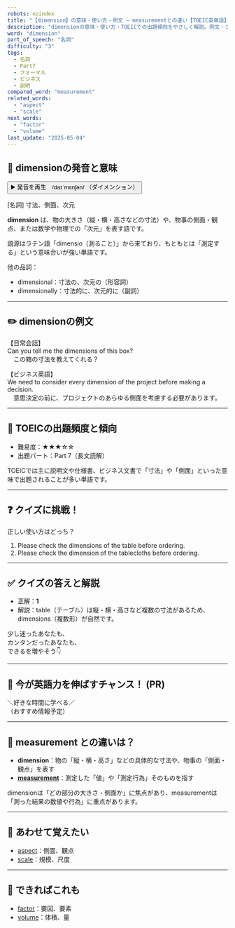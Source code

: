 ```yaml
---
robots: noindex
title: "【dimension】の意味・使い方・例文 ― measurementとの違い【TOEIC英単語】"
description: "dimensionの意味・使い方・TOEICでの出題傾向をやさしく解説。例文・クイズ付きでmeasurementとの違いもわかりやすく学べます。"
word: "dimension"
part_of_speech: "名詞"
difficulty: "3"
tags:
  - 名詞
  - Part7
  - フォーマル
  - ビジネス
  - 説明
compared_word: "measurement"
related_words:
  - "aspect"
  - "scale"
next_words:
  - "factor"
  - "volume"
last_update: "2025-05-04"
---
```


## 🔰 dimensionの発音と意味

<button class="play-audio" onclick="playTTS('dimension')">
  <span class="play-audio-main">
    ▶️ 発音を再生　/daɪˈmɛnʃən/
  </span>
  <span class="play-audio-sub">
    （ダイメンション）
  </span>
</button>

[名詞] 寸法、側面、次元

**dimension** は、物の大きさ（縦・横・高さなどの寸法）や、物事の側面・観点、または数学や物理での「次元」を表す語です。

語源はラテン語「dimensio（測ること）」から来ており、もともとは「測定する」という意味合いが強い単語です。

他の品詞：  
- dimensional：寸法の、次元の（形容詞）
- dimensionally：寸法的に、次元的に（副詞）

---

## ✏️ dimensionの例文

【日常会話】  
Can you tell me the dimensions of this box?  
　この箱の寸法を教えてくれる？

【ビジネス英語】  
We need to consider every dimension of the project before making a decision.  
　意思決定の前に、プロジェクトのあらゆる側面を考慮する必要があります。

---

## 🎯 TOEICの出題頻度と傾向

- 難易度：★★★☆☆
- 出題パート：Part 7（長文読解）

TOEICでは主に説明文や仕様書、ビジネス文書で「寸法」や「側面」といった意味で出題されることが多い単語です。

---

## ❓ クイズに挑戦！

正しい使い方はどっち？

1. Please check the dimensions of the table before ordering.  
2. Please check the dimension of the tablecloths before ordering.

---

## ✅ クイズの答えと解説

- 正解：**1**
- 解説：table（テーブル）は縦・横・高さなど複数の寸法があるため、dimensions（複数形）が自然です。

少し迷ったあなたも、  
カンタンだったあなたも、  
できるを増やそう👇️

---

## 🚀 今が英語力を伸ばすチャンス！ (PR)

<div class="info-center">
＼好きな時間に学べる／<br>  
（おすすめ情報予定）
</div>

---

## 🤔  measurement との違いは？

- **dimension**：物の「縦・横・高さ」などの具体的な寸法や、物事の「側面・観点」を表す
- **[measurement](/measurement)**：測定した「値」や「測定行為」そのものを指す

dimensionは「どの部分の大きさ・側面か」に焦点があり、measurementは「測った結果の数値や行為」に重点があります。

---

## 🧩 あわせて覚えたい

- [aspect](/aspect)：側面、観点
- [scale](/scale)：規模、尺度

---

## 📖 できればこれも

- [factor](/factor)：要因、要素
- [volume](/volume)：体積、量

<!-- cvid: aid24_bid36 -->
